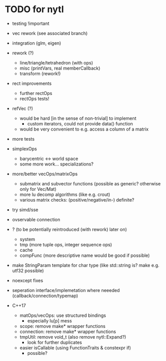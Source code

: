 TODO for nytl
=============

- testing !important
- vec rework (see associated branch)

- integration (glm, eigen)
- rework (?)
	- line/triangle/tetrahedron (with ops)
	- misc (printVars, real memberCallback)
	- transform (rework!)
- rect improvements
	- further rectOps
	- rectOps tests!
- refVec (?)
	- would be hard [in the sense of non-trivial] to implement
		- custom iterators, could not provide data() function
	- would be very convenient to e.g. access a column of a matrix
- more tests
- simplexOps
	- barycentric <-> world space
	- some more work... specializations?
- more/better vecOps/matrixOps
	- submatrix and subvector functions (possible as generic? otherwise only for Vec/Mat)
	- more lu decomp algorithms (like e.g. crout)
	- various matrix checks: (positive/negative/in-) definite?
- try simd/sse
- ovservable connection

- ? (to be potentially reintroduced (with rework) later on)
	- system
	- tmp (more tuple ops, integer sequence ops)
	- cache
	- compFunc (more descriptive name would be good if possible)

- make StringParam template for char type (like std::string is? make e.g. utf32 possible)
- noexcept fixes
- seperation interface/implemetation where neeeded (callback/connection/typemap)

- C++17
	- matOps/vecOps: use structured bindings
		- especially lu[p] mess
	- scope: remove make* wrapper functions
	- connection: remove make* wrapper functions
	- tmpUtil: remove void_t (also remove nytl::Expand?)
		- look for further duplicates
	- easier isCallable (using FunctionTraits & constexpr if)
		- possible?
